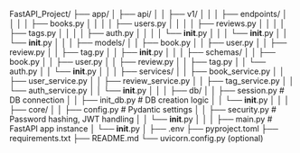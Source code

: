 FastAPI_Project/
├── app/
│   ├── api/
│   │   ├── v1/
│   │   │   ├── endpoints/
│   │   │   │   ├── books.py
│   │   │   │   ├── users.py
│   │   │   │   ├── reviews.py
│   │   │   │   ├── tags.py
│   │   │   │   ├── auth.py
│   │   │   │   └── __init__.py
│   │   │   └── __init__.py
│   │   └── __init__.py
│   │
│   ├── models/
│   │   ├── book.py
│   │   ├── user.py
│   │   ├── review.py
│   │   ├── tag.py
│   │   ├── __init__.py
│   │
│   ├── schemas/
│   │   ├── book.py
│   │   ├── user.py
│   │   ├── review.py
│   │   ├── tag.py
│   │   └── auth.py
│   │   └── __init__.py
│   │
│   ├── services/
│   │   ├── book_service.py
│   │   ├── user_service.py
│   │   ├── review_service.py
│   │   ├── tag_service.py
│   │   └── auth_service.py
│   │   └── __init__.py
│   │
│   ├── db/
│   │   ├── session.py          # DB connection
│   │   ├── init_db.py          # DB creation logic
│   │   └── __init__.py
│   │
│   ├── core/
│   │   ├── config.py           # Pydantic settings
│   │   ├── security.py         # Password hashing, JWT handling
│   │   └── __init__.py
│   │
│   ├── main.py                 # FastAPI app instance
│   └── __init__.py
│
├── .env
├── pyproject.toml
├── requirements.txt
├── README.md
└── uvicorn.config.py (optional)
